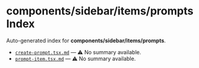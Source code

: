 # components/sidebar/items/prompts Index

Auto-generated index for **components/sidebar/items/prompts**.

- [`create-prompt.tsx.md`](./create-prompt.tsx.md) — ⚠️ No summary available.
- [`prompt-item.tsx.md`](./prompt-item.tsx.md) — ⚠️ No summary available.
